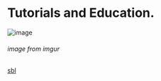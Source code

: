 # Tutorials and Education.

![image](https://i.stack.imgur.com/079qf.png)
###### image from imgur
[sbl](https://github.com/yoonsquared/sbl_groupMeeting)
